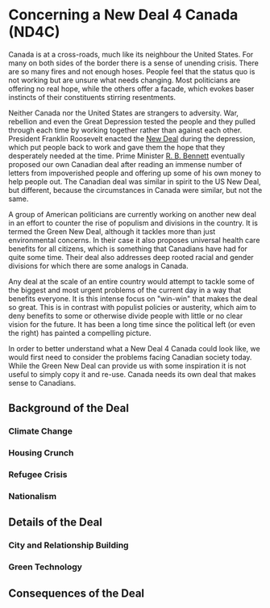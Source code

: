 # Concerning a New Deal 4 Canada (ND4C)

Canada is at a cross-roads, much like its neighbour the United States. For many on both sides of the border there is a sense of unending crisis. There are so many fires and not enough hoses. People feel that the status quo is not working but are unsure what needs changing. Most politicians are offering no real hope, while the others offer a facade, which evokes baser instincts of their constituents stirring resentments.

Neither Canada nor the United States are strangers to adversity. War, rebellion and even the Great Depression tested the people and they pulled through each time by working together rather than against each other. President Franklin Roosevelt enacted the [New Deal](https://en.wikipedia.org/wiki/New_Deal) during the depression, which put people back to work and gave them the hope that they desperately needed at the time. Prime Minister [R. B. Bennett](https://en.wikipedia.org/wiki/R._B._Bennett#Bennett's_New_Deal) eventually proposed our own Canadian deal after reading an immense number of letters from impoverished people and offering up some of his own money to help people out. The Canadian deal was similar in spirit to the US New Deal, but different, because the circumstances in Canada were similar, but not the same.

A group of American politicians are currently working on another new deal in an effort to counter the rise of populism and divisions in the country. It is termed the Green New Deal, although it tackles more than just environmental concerns. In their case it also proposes universal health care benefits for all citizens, which is something that Canadians have had for quite some time. Their deal also addresses deep rooted racial and gender divisions for which there are some analogs in Canada.

Any deal at the scale of an entire country would attempt to tackle some of the biggest and most urgent problems of the current day in a way that benefits everyone. It is this intense focus on "win-win" that makes the deal so great. This is in contrast with populist policies or austerity, which aim to deny benefits to some or otherwise divide people with little or no clear vision for the future. It has been a long time since the political left (or even the right) has painted a compelling picture.

In order to better understand what a New Deal 4 Canada could look like, we would first need to consider the problems facing Canadian society today. While the Green New Deal can provide us with some inspiration it is not useful to simply copy it and re-use. Canada needs its own deal that makes sense to Canadians.

## Background of the Deal

### Climate Change

### Housing Crunch

### Refugee Crisis

### Nationalism

## Details of the Deal

### City and Relationship Building

### Green Technology

## Consequences of the Deal
